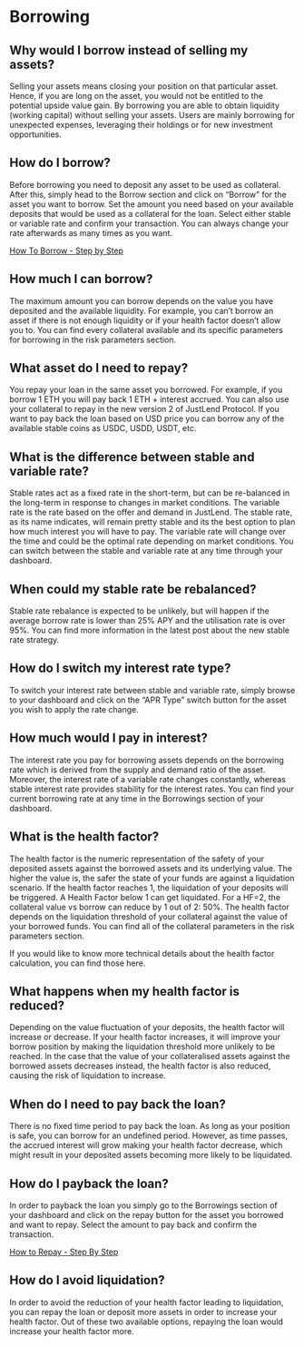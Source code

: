 # Borrowing

## Why would I borrow instead of selling my assets?

Selling your assets means closing your position on that particular asset. Hence, if you are long on the asset, you would not be entitled to the potential upside value gain. By borrowing you are able to obtain liquidity (working capital) without selling your assets. Users are mainly borrowing for unexpected expenses, leveraging their holdings or for new investment opportunities.

## How do I borrow?

Before borrowing you need to deposit any asset to be used as collateral. After this, simply head to the Borrow section and click on “Borrow” for the asset you want to borrow. Set the amount you need based on your available deposits that would be used as a collateral for the loan. Select either stable or variable rate and confirm your transaction. You can always change your rate afterwards as many times as you want.

[How To Borrow - Step by Step](https://justlend.gitbook.io/untitled/how-to-start/deposit-earning/borrowing/how-to-borrow-tokens)

## How much I can borrow?

The maximum amount you can borrow depends on the value you have deposited and the available liquidity. For example, you can’t borrow an asset if there is not enough liquidity or if your health factor doesn’t allow you to. You can find every collateral available and its specific parameters for borrowing in the risk parameters section.

## What asset do I need to repay?

You repay your loan in the same asset you borrowed. For example, if you borrow 1 ETH you will pay back 1 ETH + interest accrued. You can also use your collateral to repay in the new version 2 of JustLend Protocol. If you want to pay back the loan based on USD price you can borrow any of the available stable coins as USDC, USDD, USDT, etc.

## What is the difference between stable and variable rate?

Stable rates act as a fixed rate in the short-term, but can be re-balanced in the long-term in response to changes in market conditions. The variable rate is the rate based on the offer and demand in JustLend. The stable rate, as its name indicates, will remain pretty stable and its the best option to plan how much interest you will have to pay. The variable rate will change over the time and could be the optimal rate depending on market conditions. You can switch between the stable and variable rate at any time through your dashboard.

## When could my stable rate be rebalanced?

Stable rate rebalance is expected to be unlikely, but will happen if the average borrow rate is lower than 25% APY and the utilisation rate is over 95%. You can find more information in the latest post about the new stable rate strategy.

## How do I switch my interest rate type?

To switch your interest rate between stable and variable rate, simply browse to your dashboard and click on the “APR Type” switch button for the asset you wish to apply the rate change.

## How much would I pay in interest?

The interest rate you pay for borrowing assets depends on the borrowing rate which is derived from the supply and demand ratio of the asset. Moreover, the interest rate of a variable rate changes constantly, whereas stable interest rate provides stability for the interest rates. You can find your current borrowing rate at any time in the Borrowings section of your dashboard.

## What is the health factor?

The health factor is the numeric representation of the safety of your deposited assets against the borrowed assets and its underlying value. The higher the value is, the safer the state of your funds are against a liquidation scenario. If the health factor reaches 1, the liquidation of your deposits will be triggered. A Health Factor below 1 can get liquidated. For a HF=2, the collateral value vs borrow can reduce by 1 out of 2: 50%. The health factor depends on the liquidation threshold of your collateral against the value of your borrowed funds. You can find all of the collateral parameters in the risk parameters section.

If you would like to know more technical details about the health factor calculation, you can find those here.

## What happens when my health factor is reduced?

Depending on the value fluctuation of your deposits, the health factor will increase or decrease. If your health factor increases, it will improve your borrow position by making the liquidation threshold more unlikely to be reached. In the case that the value of your collateralised assets against the borrowed assets decreases instead, the health factor is also reduced, causing the risk of liquidation to increase.

## When do I need to pay back the loan?

There is no fixed time period to pay back the loan. As long as your position is safe, you can borrow for an undefined period. However, as time passes, the accrued interest will grow making your health factor decrease, which might result in your deposited assets becoming more likely to be liquidated.

## How do I payback the loan?

In order to payback the loan you simply go to the Borrowings section of your dashboard and click on the repay button for the asset you borrowed and want to repay. Select the amount to pay back and confirm the transaction.

[How to Repay - Step By Step ](https://justlendorg.zendesk.com/hc/en-us/articles/360053116711-How-to-repay-tokens-)

## How do I avoid liquidation?

In order to avoid the reduction of your health factor leading to liquidation, you can repay the loan or deposit more assets in order to increase your health factor. Out of these two available options, repaying the loan would increase your health factor more.
